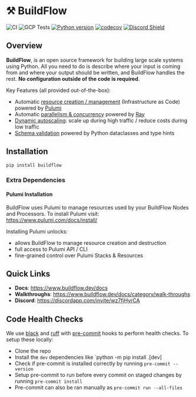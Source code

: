 # ⚒️ BuildFlow

![CI](https://github.com/launchflow/buildflow/actions/workflows/python_ci.yaml/badge.svg)
![GCP Tests](https://github.com/launchflow/buildflow/actions/workflows/gcp_integration.yaml/badge.svg)
[![Python version](https://badge.fury.io/py/buildflow.svg)](https://pypi.org/project/buildflow)
[![codecov](https://codecov.io/gh/launchflow/buildflow/branch/main/graph/badge.svg?token=AO0TP8XG7X)](https://codecov.io/gh/launchflow/buildflow)
[![Discord Shield](https://discordapp.com/api/guilds/1082821064180117575/widget.png?style=shield)](https://discordapp.com/invite/wz7fjHyrCA)


## Overview
**BuildFlow**, is an open source framework for building large scale systems using Python. All you need to do is describe where your input is coming from and where your output should be written, and BuildFlow handles the rest. **No configuration outside of the code is required**.

Key Features (all provided out-of-the-box):

- Automatic [resource creation / management](https://www.buildflow.dev/docs/features/resource-creation) (Infrastructure as Code) powered by [Pulumi](https://github.com/pulumi/pulumi)
- Automatic [parallelism & concurrency](https://www.buildflow.dev/docs/features/parallelism) powered by [Ray](https://github.com/ray-project/ray)
- [Dynamic autoscaling](https://www.buildflow.dev/docs/features/autoscaling): scale up during high traffic / reduce costs during low traffic
- [Schema validation](https://www.buildflow.dev/docs/features/schema-validation) powered by Python dataclasses and type hints

## Installation

```bash
pip install buildflow
```

### Extra Dependencies

#### Pulumi Installation

BuildFlow uses Pulumi to manage resources used by your BuildFlow Nodes and Processors. To install Pulumi visit: https://www.pulumi.com/docs/install/

Installing Pulumi unlocks:
- allows BuildFlow to manage resource creation and destruction
- full access to Pulumi API / CLI
- fine-grained control over Pulumi Stacks & Resources


## Quick Links

- **Docs**: https://www.buildflow.dev/docs
- **Walkthroughs**: https://www.buildflow.dev/docs/category/walk-throughs
- **Discord**: https://discordapp.com/invite/wz7fjHyrCA

## Code Health Checks

We use [black](https://github.com/psf/black) and [ruff](https://github.com/charliermarsh/ruff) with [pre-commit](https://pre-commit.com/) hooks to perform health checks.
To setup these locally:

- Clone the repo
- Install the `dev` dependencies like `python -m pip install .[dev]
- Check if pre-commit is installed correctly by running `pre-commit --version`
- Setup pre-commit to run before every commit on staged changes by running `pre-commit install`
- Pre-commit can also be ran manually as `pre-commit run --all-files`
